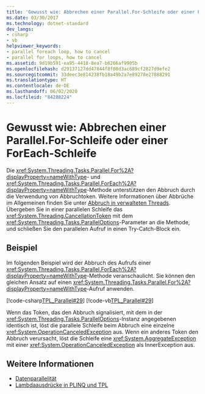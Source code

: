 ```yaml
---
title: 'Gewusst wie: Abbrechen einer Parallel.For-Schleife oder einer ForEach-Schleife'
ms.date: 03/30/2017
ms.technology: dotnet-standard
dev_langs:
- csharp
- vb
helpviewer_keywords:
- parallel foreach loop, how to cancel
- parallel for loops, how to cancel
ms.assetid: 9d19b591-ea95-4418-8ea7-b6266af9905b
ms.openlocfilehash: d29137127dd47844f8f08d3ac689cf2827d9efe2
ms.sourcegitcommit: 33deec3e814238fb18a49b2a7e89278e27888291
ms.translationtype: HT
ms.contentlocale: de-DE
ms.lasthandoff: 06/02/2020
ms.locfileid: "84288224"
---
```

# <a name="how-to-cancel-a-parallelfor-or-foreach-loop"></a>Gewusst wie: Abbrechen einer Parallel.For-Schleife oder einer ForEach-Schleife
Die <xref:System.Threading.Tasks.Parallel.For%2A?displayProperty=nameWithType>- und <xref:System.Threading.Tasks.Parallel.ForEach%2A?displayProperty=nameWithType>-Methode unterstützen den Abbruch durch die Verwendung von Abbruchtoken. Weitere Informationen über Abbrüche im Allgemeinen finden Sie unter [Abbruch in verwalteten Threads](../threading/cancellation-in-managed-threads.md). Übergeben Sie in einer parallelen Schleife das <xref:System.Threading.CancellationToken> mit dem <xref:System.Threading.Tasks.ParallelOptions>-Parameter an die Methode, und schließen Sie den parallelen Aufruf in einen Try-Catch-Block ein.  
  
## <a name="example"></a>Beispiel  
 Im folgenden Beispiel wird der Abbruch des Aufrufs einer <xref:System.Threading.Tasks.Parallel.ForEach%2A?displayProperty=nameWithType>-Methode veranschaulicht. Sie können den gleichen Ansatz auf einen <xref:System.Threading.Tasks.Parallel.For%2A?displayProperty=nameWithType>-Aufruf anwenden.  
  
 [!code-csharp[TPL_Parallel#29](../../../samples/snippets/csharp/VS_Snippets_Misc/tpl_parallel/cs/parallel_cancel.cs#29)]
 [!code-vb[TPL_Parallel#29](../../../samples/snippets/visualbasic/VS_Snippets_Misc/tpl_parallel/vb/cancelloop.vb#29)]  
  
 Wenn das Token, das den Abbruch signalisiert, mit dem in der <xref:System.Threading.Tasks.ParallelOptions>-Instanz angegebenen identisch ist, löst die parallele Schleife beim Abbruch eine einzelne <xref:System.OperationCanceledException> aus. Wenn ein anderes Token den Abbruch verursacht, löst die Schleife eine <xref:System.AggregateException> mit einer <xref:System.OperationCanceledException> als InnerException aus.  
  
## <a name="see-also"></a>Weitere Informationen

- [Datenparallelität](data-parallelism-task-parallel-library.md)
- [Lambdaausdrücke in PLINQ und TPL](lambda-expressions-in-plinq-and-tpl.md)
